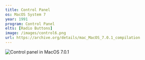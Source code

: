 ```yaml
---
title: Control Panel
os: MacOS System 7
year: 1991
program: Control Panel
elts: [Radio Buttons]
image: /images/control6.png
url: https://archive.org/details/mac_MacOS_7.0.1_compilation
---
```


![Control panel in MacOS 7.0.1](/images/control6.png)
